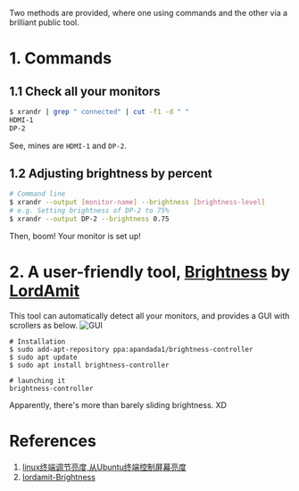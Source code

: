 Two methods are provided, where one using commands and the other via a brilliant public tool.

# 1. Commands
## 1.1 Check all your monitors
```bash
$ xrandr | grep " connected" | cut -f1 -d " "
HDMI-1
DP-2
```
See, mines are `HDMI-1` and `DP-2`.
## 1.2 Adjusting brightness by percent
```bash
# Command line
$ xrandr --output [monitor-name] --brightness [brightness-level]
# e.g. Setting brightness of DP-2 to 75%
$ xrandr --output DP-2 --brightness 0.75
```

Then, boom! Your monitor is set up!

# 2. A user-friendly tool, [Brightness](https://github.com/lordamit/Brightness) by [LordAmit](https://github.com/lordamit)

This tool can automatically detect all your monitors, and provides a GUI with scrollers as below.
![GUI](https://github.com/LordAmit/Brightness/raw/master/img/BrightnessController.gif)
```
# Installation
$ sudo add-apt-repository ppa:apandada1/brightness-controller
$ sudo apt update
$ sudo apt install brightness-controller

# launching it
brightness-controller
```
Apparently, there's more than barely sliding brightness. XD

# References
1. [linux终端调节亮度,从Ubuntu终端控制屏幕亮度](https://blog.csdn.net/weixin_35960434/article/details/116717942)
2. [lordamit-Brightness](https://github.com/lordamit/Brightness)